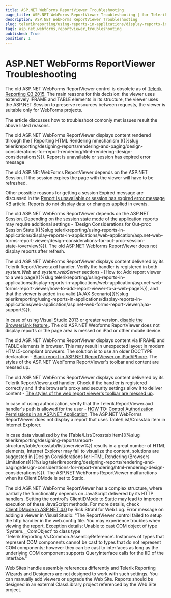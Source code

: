 ```yaml
---
title: ASP.NET WebForms ReportViewer Troubleshooting
page_title: ASP.NET WebForms ReportViewer Troubleshooting | for Telerik Reporting Documentation
description: ASP.NET WebForms ReportViewer Troubleshooting
slug: telerikreporting/using-reports-in-applications/display-reports-in-applications/web-application/troubleshooting/asp.net-webforms-reportviewer-troubleshooting
tags: asp.net,webforms,reportviewer,troubleshooting
published: True
position: 1
---
```


# ASP.NET WebForms ReportViewer Troubleshooting



The old ASP.NET WebForms ReportViewer control is obsolete as of [Telerik Reporting Q3 2015](http://www.telerik.com/support/whats-new/reporting/release-history/telerik-reporting-q3-2015-version-9-2-15-930).
        The main reasons for this decision: the viewer uses extensively IFRAME and TABLE elements in its structure,
        the viewer uses the ASP.NET Session to preserve resources between requests, the viewer is suitable only for WebForms projects.
      

The  article discusses how to troubleshoot comonly met issues result the above listed reasons.

The old ASP.NET WebForms ReportViewer displays content rendered through the [
          Reporting HTML Rendering nmechanism
        ]({%slug telerikreporting/designing-reports/rendering-and-paging/design-considerations-for-report-rendering/html-rendering-design-considerations%}).
      Report is unavailable or session has expired error message

The old ASP.NEt WebForms ReportViewer depends on the ASP.NET Session.
          If the session expires the page with the viewer will have to be refreshed.
        

Other possible reasons for getting a session Expired message are discussed in the [Report is unavailable or session has expired error message](http://www.telerik.com/support/kb/reporting/deliver-reports-to-any-application/details/report-is-unavailable-or-session-has-expired-error-message) KB article.
        Reports do not display data or changes applied in events.

The old ASP.NET WebForms ReportViewer depends on the ASP.NET Session.
          Depending on the [session state mode](https://msdn.microsoft.com/en-us/library/ms178586.aspx) of the application reports may require
          additional settings - [Design Considerations for Out-proc Session State ]({%slug telerikreporting/using-reports-in-applications/display-reports-in-applications/web-application/asp.net-web-forms-report-viewer/design-considerations-for-out-proc-session-state-/overview%}).
        The old ASP.NET Webforms ReportViewer does not display reports after refresh.

The old ASP.NET WebForms ReportViewer displays content delivered by its Telerik.ReportViewer.axd handler.
          Verify the handler is registered in both *system.Web* and *system.webServer* sections -
          [How to: Add report viewer to a web page]({%slug telerikreporting/using-reports-in-applications/display-reports-in-applications/web-application/asp.net-web-forms-report-viewer/how-to-add-report-viewer-to-a-web-page%}),
          and that the viewer is added in a valid [AJAX Scenario]({%slug telerikreporting/using-reports-in-applications/display-reports-in-applications/web-application/asp.net-web-forms-report-viewer/ajax-support%}).
        

In case of using Visual Studio 2013 or greater version, [disable the BrowserLink feature.](http://www.asp.net/visual-studio/overview/2013/using-browser-link).
        The old ASP.NET Webforms ReportViewer does not display reports or the page area is messed on iPad or other mobile device.

The old ASP.NET WebForms ReportViewer displays content via IFRAME and TABLE elements in browser.
          This may result in unexpected layout in modern HTML5-compliant browsers.
          The solution is to use an older DOCTYPE declaration - [Blank report in ASP.NET ReportViewer on iPad/iPhone](http://www.telerik.com/support/kb/reporting/details/blank-report-in-asp.net-reportviewer-on-ipad-iphone).
        The styles of the ASP.NET WebForms ReportViewer's toolbar and content are messed up. 

The old ASP.NET WebForms ReportViewer displays content delivered by its Telerik.ReportViewer.axd handler.
          Check if the handler is registered correctly and if the browser's proxy and security settings allow it to deliver content - [The styles of the web report viewer's toolbar are messed up](http://www.telerik.com/support/kb/reporting/details/the-styles-of-the-web-report-viewer-s-toolbar-are-messed-up).
        

In case of using authorization, verify that the Telerik.ReportViewer.axd handler's path is allowed for the user - [HOW TO: Control Authorization Permissions in an ASP.NET Application](https://support.microsoft.com/en-us/kb/316871).
        The ASP.NET WebForms ReportViewer does not display a report that uses Table/List/Crosstab item in Internet Explorer.

In case data visualized by the [Table/List/Crosstab item]({%slug telerikreporting/designing-reports/report-structure/table/crosstab/list/overview%})          results in a great number of HTML elements, Internet Explorer may fail to visualize the content. solutions are suggested in
          [Design Considerations for HTML Rendering (Browsers Limitations)]({%slug telerikreporting/designing-reports/rendering-and-paging/design-considerations-for-report-rendering/html-rendering-design-considerations%}).
        The ASP.NET WebForms ReportViewer malfunctions when its ClientIDMode is set to Static.

The old ASP.NET WebForms ReportViewer has a complex structure,
          where partially the functionality depends on JavaScript delivered by its HTTP handlers.
          Setting the control's ClientIDMode to Static may lead to improper execution of these JavaScript methods. For more details, check
          [ClientIDMode in ASP.NET 4.0](https://weblog.west-wind.com/posts/2009/Nov/07/ClientIDMode-in-ASPNET-40) by Rick Strahl for Web Log.
                Error message on adding a viewer in Visual Studio: "The ReportViewer control failed to setup the http handler in the web.config file.
        You may experience troubles when viewing the report. Exception details: Unable to cast COM object of type 'System.__ComObject'
        to class type 'Telerik.Reporting.Vs.Common.AssemblyReference'. Instances of types that represent COM components cannot be cast
        to types that do not represent COM components; however they can be cast to interfaces as long as the underlying COM component
        supports QueryInterface calls for the IID of the interface."
      

Web Sites handle assembly references differently and Telerik Reporting Wizards and Designers are not designed to work with such settings.
          You can manually add viewers or upgrade the Web Site. Reports should be designed in an external ClassLibrary project referenced by the Web Site project.
        
